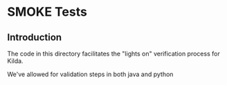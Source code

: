 # SMOKE Tests

## Introduction

The code in this directory facilitates the "lights on" verification process for Kilda.

We've allowed for validation steps in both java and python
